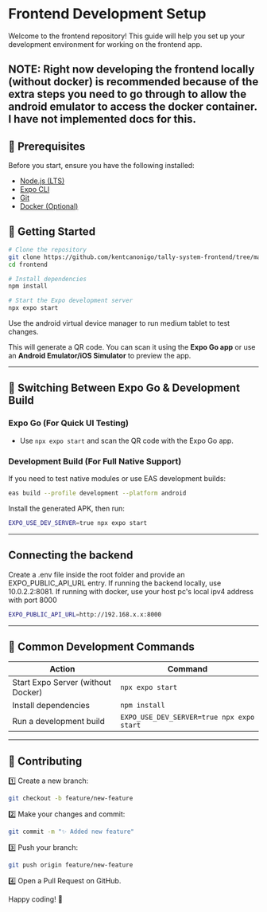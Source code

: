# Frontend Development Setup

Welcome to the frontend repository! This guide will help you set up your development environment for working on the frontend app.

## NOTE: Right now developing the frontend locally (without docker) is recommended because of the extra steps you need to go through to allow the android emulator to access the docker container. I have not implemented docs for this.

## 📌 Prerequisites
Before you start, ensure you have the following installed:
- [Node.js (LTS)](https://nodejs.org/)
- [Expo CLI](https://docs.expo.dev/get-started/installation/)
- [Git](https://git-scm.com/)
- [Docker (Optional)](https://www.docker.com/)

## 🚀 Getting Started

```sh
# Clone the repository
git clone https://github.com/kentcanonigo/tally-system-frontend/tree/main
cd frontend

# Install dependencies
npm install

# Start the Expo development server
npx expo start
```

Use the android virtual device manager to run medium tablet to test changes.

This will generate a QR code. You can scan it using the **Expo Go app** or use an **Android Emulator/iOS Simulator** to preview the app.

---

## 🎨 Switching Between Expo Go & Development Build

### **Expo Go (For Quick UI Testing)**
- Use `npx expo start` and scan the QR code with the Expo Go app.

### **Development Build (For Full Native Support)**
If you need to test native modules or use EAS development builds:
```sh
eas build --profile development --platform android
```
Install the generated APK, then run:
```sh
EXPO_USE_DEV_SERVER=true npx expo start
```

---

## Connecting the backend
Create a .env file inside the root folder and provide an EXPO_PUBLIC_API_URL entry.
If running the backend locally, use 10.0.2.2:8081. If running with docker, use your host pc's local ipv4 address with port 8000
```sh
EXPO_PUBLIC_API_URL=http://192.168.x.x:8000
```

---

## 🔄 Common Development Commands
| Action | Command |
|--------|---------|
| Start Expo Server (without Docker) | `npx expo start` |
| Install dependencies | `npm install` |
| Run a development build | `EXPO_USE_DEV_SERVER=true npx expo start` |

---

## 🔧 Contributing
1️⃣ Create a new branch:
```sh
git checkout -b feature/new-feature
```
2️⃣ Make your changes and commit:
```sh
git commit -m "✨ Added new feature"
```
3️⃣ Push your branch:
```sh
git push origin feature/new-feature
```
4️⃣ Open a Pull Request on GitHub.

Happy coding! 🚀

